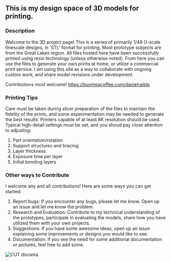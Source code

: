 ## This is my design space of 3D models for printing.

### Description

Welcome to the 3D project page!  This is a series of primarily 1/48 O-scale finescale designs, in 'STL' format for printing.  Most prototype subjects are from the Great Lakes region.  All files hosted here have been successfully printed using resin technology (unless otherwise noted).  From here you can use the files to generate your own prints at home, or utilize a commercial print service.  I am using this site as a way to collaborate with ongoing custom work, and share model revisions under development.

Contributions most welcome!
https://buymeacoffee.com/danielraible

### Printing Tips

Care must be taken during slicer preparation of the files to maintain the fidelity of the prints, and some experimentation may be needed to generate the best results.  Printers capable of at least 8K resolution should be used.  Typical high-detail settings must be set, and you shoud pay close attention to adjusting:
  1. Part orientation/rotation
  2. Support structures and bracing
  3. Layer thickness
  4. Exposure time per layer
  5. Initial bonding layers

### Other ways to Contribute

I welcome any and all contributions!  Here are some ways you can get started:
  1. Report bugs: If you encounter any bugs, please let me know. Open up an issue and let me know the problem.
  2. Research and Evaluation: Contribute to my technical understanding of the prototypes, participate in evaluating the models, share how you have utilized them with your own projects.
  3. Suggestions: If you have some awesome ideas, open up an issue explaining some improvements or designs you would like to see.
  4. Documentation: If you see the need for some additional documentation or pictures, feel free to add some.

![CUT diorama](https://github.com/user-attachments/assets/c80e7d03-5e89-485e-8fa2-9adb17f3f2bd)
